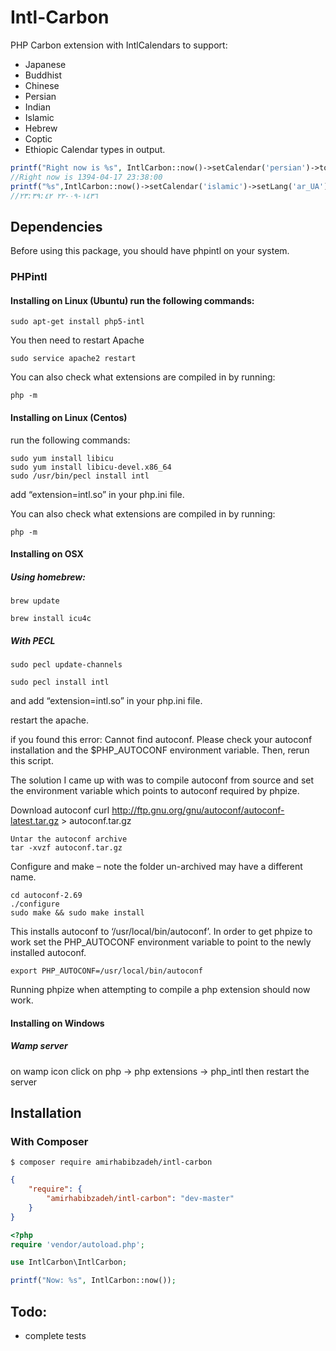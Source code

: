 Intl-Carbon
=============
PHP Carbon extension with IntlCalendars to support:
* Japanese
* Buddhist
* Chinese
* Persian
* Indian
* Islamic
* Hebrew
* Coptic
* Ethiopic
Calendar types in output.
```php
printf("Right now is %s", IntlCarbon::now()->setCalendar('persian')->toDateTimeString());
//Right now is 1394-04-17 23:38:00
printf("%s",IntlCarbon::now()->setCalendar('islamic')->setLang('ar_UA')->toDateTimeString());
//١٤٣٦-٠٩-٢٢ ٢٣:٣٩:٤٢
```

## Dependencies

Before using this package, you should have phpintl on your system.

### PHPintl

#### Installing on Linux (Ubuntu) run the following commands:
```
sudo apt-get install php5-intl
```
You then need to restart Apache
```
sudo service apache2 restart
```
You can also check what extensions are compiled in by running:
```
php -m
```
#### Installing on Linux (Centos)
run the following commands:
```
sudo yum install libicu
sudo yum install libicu-devel.x86_64
sudo /usr/bin/pecl install intl
```
add “extension=intl.so” in your php.ini file.

You can also check what extensions are compiled in by running:
```
php -m
```
#### Installing on OSX

##### Using homebrew:

```
brew update

brew install icu4c
```
##### With PECL
```
sudo pecl update-channels

sudo pecl install intl
```
and add “extension=intl.so” in your php.ini file.

restart the apache.

if you found this error:
Cannot find autoconf. Please check your autoconf installation and the
$PHP_AUTOCONF environment variable. Then, rerun this script.

The solution I came up with was to compile autoconf from source and set the environment variable which points to autoconf required by phpize.

Download autoconf
curl http://ftp.gnu.org/gnu/autoconf/autoconf-latest.tar.gz > autoconf.tar.gz
```
Untar the autoconf archive
tar -xvzf autoconf.tar.gz
```
Configure and make – note the folder un-archived may have a different name.
```
cd autoconf-2.69
./configure
sudo make && sudo make install
```
This installs autoconf to ‘/usr/local/bin/autoconf’. In order to get phpize to work set the PHP_AUTOCONF environment variable to point to the newly installed autoconf.
```
export PHP_AUTOCONF=/usr/local/bin/autoconf
```
Running phpize when attempting to compile a php extension should now work.

#### Installing on Windows

##### Wamp server
on wamp icon click on php -> php extensions -> php_intl then restart the server

## Installation

### With Composer
```
$ composer require amirhabibzadeh/intl-carbon
```

```json
{
    "require": {
        "amirhabibzadeh/intl-carbon": "dev-master"
    }
}
```

```php
<?php
require 'vendor/autoload.php';

use IntlCarbon\IntlCarbon;

printf("Now: %s", IntlCarbon::now());
```

## Todo:
* complete tests